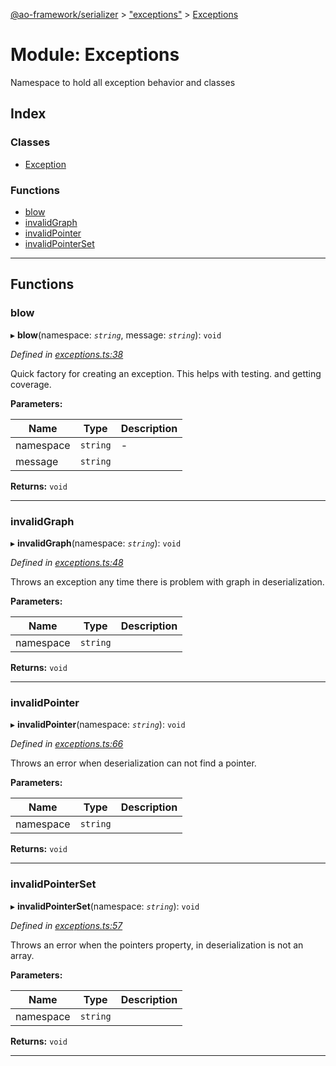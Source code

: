 [@ao-framework/serializer](../README.md) > ["exceptions"](../modules/_exceptions_.md) > [Exceptions](../modules/_exceptions_.exceptions.md)

# Module: Exceptions

Namespace to hold all exception behavior and classes

## Index

### Classes

* [Exception](../classes/_exceptions_.exceptions.exception.md)

### Functions

* [blow](_exceptions_.exceptions.md#blow)
* [invalidGraph](_exceptions_.exceptions.md#invalidgraph)
* [invalidPointer](_exceptions_.exceptions.md#invalidpointer)
* [invalidPointerSet](_exceptions_.exceptions.md#invalidpointerset)

---

## Functions

<a id="blow"></a>

###  blow

▸ **blow**(namespace: *`string`*, message: *`string`*): `void`

*Defined in [exceptions.ts:38](https://github.com/ao-framework/serializer/blob/0fbfd46/src/exceptions.ts#L38)*

Quick factory for creating an exception. This helps with testing. and getting coverage.

**Parameters:**

| Name | Type | Description |
| ------ | ------ | ------ |
| namespace | `string` |  \- |
| message | `string` |   |

**Returns:** `void`

___
<a id="invalidgraph"></a>

###  invalidGraph

▸ **invalidGraph**(namespace: *`string`*): `void`

*Defined in [exceptions.ts:48](https://github.com/ao-framework/serializer/blob/0fbfd46/src/exceptions.ts#L48)*

Throws an exception any time there is problem with graph in deserialization.

**Parameters:**

| Name | Type | Description |
| ------ | ------ | ------ |
| namespace | `string` |   |

**Returns:** `void`

___
<a id="invalidpointer"></a>

###  invalidPointer

▸ **invalidPointer**(namespace: *`string`*): `void`

*Defined in [exceptions.ts:66](https://github.com/ao-framework/serializer/blob/0fbfd46/src/exceptions.ts#L66)*

Throws an error when deserialization can not find a pointer.

**Parameters:**

| Name | Type | Description |
| ------ | ------ | ------ |
| namespace | `string` |   |

**Returns:** `void`

___
<a id="invalidpointerset"></a>

###  invalidPointerSet

▸ **invalidPointerSet**(namespace: *`string`*): `void`

*Defined in [exceptions.ts:57](https://github.com/ao-framework/serializer/blob/0fbfd46/src/exceptions.ts#L57)*

Throws an error when the pointers property, in deserialization is not an array.

**Parameters:**

| Name | Type | Description |
| ------ | ------ | ------ |
| namespace | `string` |   |

**Returns:** `void`

___

